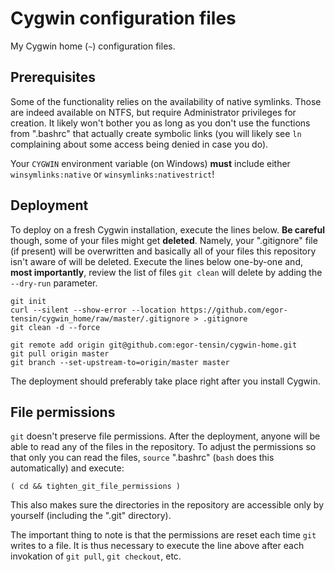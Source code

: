 Cygwin configuration files
==========================

My Cygwin home (`~`) configuration files.

Prerequisites
-------------

Some of the functionality relies on the availability of native symlinks.
Those are indeed available on NTFS, but require Administrator privileges for
creation.
It likely won't bother you as long as you don't use the functions from
".bashrc" that actually create symbolic links (you will likely see `ln`
complaining about some access being denied in case you do).

Your `CYGWIN` environment variable (on Windows) **must** include either
`winsymlinks:native` or `winsymlinks:nativestrict`!

Deployment
----------

To deploy on a fresh Cygwin installation, execute the lines below.
**Be careful** though, some of your files might get **deleted**.
Namely, your ".gitignore" file (if present) will be overwritten and basically
all of your files this repository isn't aware of will be deleted.
Execute the lines below one-by-one and, **most importantly**, review the list
of files `git clean` will delete by adding the `--dry-run` parameter.

    git init
    curl --silent --show-error --location https://github.com/egor-tensin/cygwin_home/raw/master/.gitignore > .gitignore
    git clean -d --force

    git remote add origin git@github.com:egor-tensin/cygwin-home.git
    git pull origin master
    git branch --set-upstream-to=origin/master master

The deployment should preferably take place right after you install Cygwin.

File permissions
----------------

`git` doesn't preserve file permissions.
After the deployment, anyone will be able to read any of the files in the
repository.
To adjust the permissions so that only you can read the files, `source`
".bashrc" (`bash` does this automatically) and execute:

    ( cd && tighten_git_file_permissions )

This also makes sure the directories in the repository are accessible only by
yourself (including the ".git" directory).

The important thing to note is that the permissions are reset each time `git`
writes to a file.
It is thus necessary to execute the line above after each invokation of `git
pull`, `git checkout`, etc.
